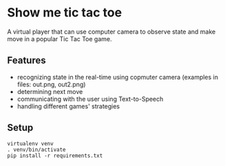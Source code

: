 # Show me tic tac toe

A virtual player that can use computer camera to observe state and make move in a popular Tic Tac Toe game. 

## Features
- recognizing state in the real-time using copmuter camera (examples in files: out.png, out2.png)
- determining next move
- communicating with the user using Text-to-Speech
- handling different games' strategies

## Setup
```
virtualenv venv
. venv/bin/activate
pip install -r requirements.txt
```
